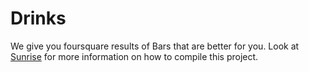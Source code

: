 # Drinks

We give you foursquare results of Bars that are better for you. Look at [Sunrise](https://github.com/sjlu/sunrise.git) for more information on how to compile this project.
